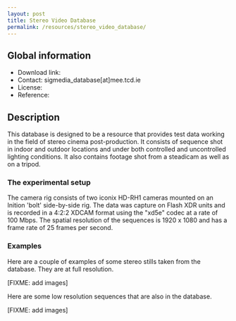 ```yaml
---
layout: post
title: Stereo Video Database
permalink: /resources/stereo_video_database/
---
```


## Global information

  - Download link:
  - Contact: sigmedia_database[at]mee.tcd.ie
  - License:
  - Reference:

## Description

This database is designed to be a resource that provides test data working in the field of stereo cinema post-production. It consists of sequence shot in indoor and outdoor locations and under both controlled and uncontrolled lighting conditions. It also contains footage shot from a steadicam as well as on a tripod.

### The experimental setup

The camera rig consists of two iconix HD-RH1 cameras mounted on an Inition 'bolt' side-by-side rig. The data was capture on Flash XDR units and is recorded in a 4:2:2 XDCAM format using the "xd5e" codec at a rate of 100 Mbps. The spatial resolution of the sequences is 1920 x 1080 and has a frame rate of 25 frames per second.

### Examples

Here are a couple of examples of some stereo stills taken from the database. They are at full resolution.

[FIXME: add images]

Here are some low resolution sequences that are also in the database.

[FIXME: add images]
